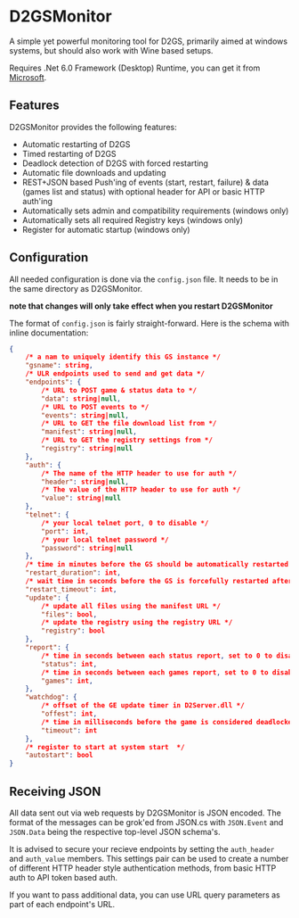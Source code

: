 # D2GSMonitor
A simple yet powerful monitoring tool for D2GS, primarily aimed at windows systems, but should also work with Wine based setups.

Requires .Net 6.0 Framework (Desktop) Runtime, you can get it from [Microsoft](https://dotnet.microsoft.com/en-us/download/dotnet/6.0).

## Features
D2GSMonitor provides the following features:
 - Automatic restarting of D2GS
 - Timed restarting of D2GS
 - Deadlock detection of D2GS with forced restarting
 - Automatic file downloads and updating
 - REST+JSON based Push'ing of events (start, restart, failure) & data (games list and status) with optional header for API or basic HTTP auth'ing
 - Automatically sets admin and compatibility requirements (windows only)
 - Automatically sets all required Registry keys (windows only)
 - Register for automatic startup (windows only)
 
 ## Configuration
All needed configuration is done via the `config.json` file. It needs to be in the same directory as D2GSMonitor.

**note that changes will only take effect when you restart D2GSMonitor**

The format of `config.json` is fairly straight-forward. 
Here is the schema with inline documentation: 
```json
{
	/* a nam to uniquely identify this GS instance */
	"gsname": string,
	/* ULR endpoints used to send and get data */
	"endpoints": {
		/* URL to POST game & status data to */
		"data": string|null,
		/* URL to POST events to */
		"events": string|null,
		/* URL to GET the file download list from */
		"manifest": string|null,
		/* URL to GET the registry settings from */
		"registry": string|null
	},
	"auth": {
		/* The name of the HTTP header to use for auth */
		"header": string|null,
		/* The value of the HTTP header to use for auth */
		"value": string|null
	},
	"telnet": {
		/* your local telnet port, 0 to disable */
		"port": int,
		/* your local telnet password */
		"password": string|null
	},
	/* time in minutes before the GS should be automatically restarted */
	"restart_duration": int,
	/* wait time in seconds before the GS is forcefully restarted after a restart command */
	"restart_timeout": int,
	"update": {
		/* update all files using the manifest URL */
		"files": bool,
		/* update the registry using the registry URL */
		"registry": bool
	},
	"report": {
		/* time in seconds between each status report, set to 0 to disable */
		"status": int,
		/* time in seconds between each games report, set to 0 to disable */
		"games": int,
	},
	"watchdog": {
		/* offset of the GE update timer in D2Server.dll */
		"offest": int,
		/* time in milliseconds before the game is considered deadlocked */
		"timeout": int
	},
	/* register to start at system start  */
	"autostart": bool
}
```

## Receiving JSON
All data sent out via web requests by D2GSMonitor is JSON encoded.
The format of the messages can be grok'ed from JSON.cs with `JSON.Event` and `JSON.Data` being the respective top-level JSON schema's.

It is advised to secure your recieve endpoints by setting the `auth_header` and `auth_value` members.
This settings pair can be used to create a number of different HTTP header style authentication methods, from basic HTTP auth to API token based auth.

If you want to pass additional data, you can use URL query parameters as part of each endpoint's URL. 